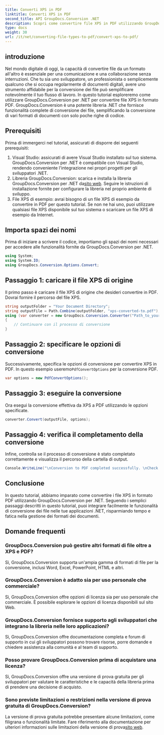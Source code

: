 ```yaml
---
title: Converti XPS in PDF
linktitle: Converti XPS in PDF
second_title: API GroupDocs.Conversion .NET
description: Scopri come convertire file XPS in PDF utilizzando GroupDocs.Conversion per .NET. Semplici passaggi per una conversione perfetta del formato del documento.
type: docs
weight: 30
url: /it/net/converting-file-types-to-pdf/convert-xps-to-pdf/
---
```


## introduzione
Nel mondo digitale di oggi, la capacità di convertire file da un formato all'altro è essenziale per una comunicazione e una collaborazione senza interruzioni. Che tu sia uno sviluppatore, un professionista o semplicemente qualcuno che si occupa regolarmente di documenti digitali, avere uno strumento affidabile per la conversione dei file può semplificare notevolmente il tuo flusso di lavoro.
In questo tutorial esploreremo come utilizzare GroupDocs.Conversion per .NET per convertire file XPS in formato PDF. GroupDocs.Conversion è una potente libreria .NET che fornisce funzionalità complete di conversione dei file, semplificando la conversione di vari formati di documenti con solo poche righe di codice.
## Prerequisiti
Prima di immergerci nel tutorial, assicurati di disporre dei seguenti prerequisiti:
1. Visual Studio: assicurati di avere Visual Studio installato sul tuo sistema. GroupDocs.Conversion per .NET è compatibile con Visual Studio, rendendo conveniente l'integrazione nei propri progetti per gli sviluppatori .NET.
2. Libreria GroupDocs.Conversion: scarica e installa la libreria GroupDocs.Conversion per .NET da[sito web](https://releases.groupdocs.com/conversion/net/). Seguire le istruzioni di installazione fornite per configurare la libreria nel proprio ambiente di sviluppo.
3. File XPS di esempio: avrai bisogno di un file XPS di esempio da convertire in PDF per questo tutorial. Se non ne hai uno, puoi utilizzare qualsiasi file XPS disponibile sul tuo sistema o scaricare un file XPS di esempio da Internet.

## Importa spazi dei nomi
Prima di iniziare a scrivere il codice, importiamo gli spazi dei nomi necessari per accedere alle funzionalità fornite da GroupDocs.Conversion per .NET.
```csharp
using System;
using System.IO;
using GroupDocs.Conversion.Options.Convert;
```
## Passaggio 1: caricare il file XPS di origine
Il primo passo è caricare il file XPS di origine che desideri convertire in PDF. Dovrai fornire il percorso del file XPS.
```csharp
string outputFolder = "Your Document Directory";
string outputFile = Path.Combine(outputFolder, "xps-converted-to.pdf");
using (var converter = new GroupDocs.Conversion.Converter("Path_to_your_XPS_file"))
{
    // Continuare con il processo di conversione
}
```
## Passaggio 2: specificare le opzioni di conversione
 Successivamente, specifica le opzioni di conversione per convertire XPS in PDF. In questo esempio useremo`PdfConvertOptions` per la conversione PDF.
```csharp
var options = new PdfConvertOptions();
```
## Passaggio 3: eseguire la conversione
Ora esegui la conversione effettiva da XPS a PDF utilizzando le opzioni specificate.
```csharp
converter.Convert(outputFile, options);
```
## Passaggio 4: verifica il completamento della conversione
Infine, controlla se il processo di conversione è stato completato correttamente e visualizza il percorso della cartella di output.
```csharp
Console.WriteLine("\nConversion to PDF completed successfully. \nCheck output in {0}", outputFolder);
```

## Conclusione
In questo tutorial, abbiamo imparato come convertire i file XPS in formato PDF utilizzando GroupDocs.Conversion per .NET. Seguendo i semplici passaggi descritti in questo tutorial, puoi integrare facilmente le funzionalità di conversione dei file nelle tue applicazioni .NET, risparmiando tempo e fatica nella gestione dei formati dei documenti.
## Domande frequenti
### GroupDocs.Conversion può gestire altri formati di file oltre a XPS e PDF?
Sì, GroupDocs.Conversion supporta un'ampia gamma di formati di file per la conversione, inclusi Word, Excel, PowerPoint, HTML e altri.
### GroupDocs.Conversion è adatto sia per uso personale che commerciale?
Sì, GroupDocs.Conversion offre opzioni di licenza sia per uso personale che commerciale. È possibile esplorare le opzioni di licenza disponibili sul sito Web.
### GroupDocs.Conversion fornisce supporto agli sviluppatori che integrano la libreria nelle loro applicazioni?
Sì, GroupDocs.Conversion offre documentazione completa e forum di supporto in cui gli sviluppatori possono trovare risorse, porre domande e chiedere assistenza alla comunità e al team di supporto.
### Posso provare GroupDocs.Conversion prima di acquistare una licenza?
Sì, GroupDocs.Conversion offre una versione di prova gratuita per gli sviluppatori per valutare le caratteristiche e le capacità della libreria prima di prendere una decisione di acquisto.
### Sono previste limitazioni o restrizioni nella versione di prova gratuita di GroupDocs.Conversion?
 La versione di prova gratuita potrebbe presentare alcune limitazioni, come filigrana o funzionalità limitate. Fare riferimento alla documentazione per ulteriori informazioni sulle limitazioni della versione di prova[sito web](https://releases.groupdocs.com/conversion/net/).